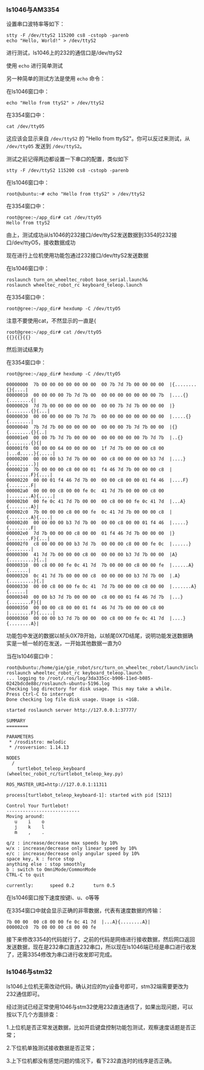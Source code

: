 ### ls1046与AM3354

设置串口波特率等如下：

```
stty -F /dev/ttyS2 115200 cs8 -cstopb -parenb
echo "Hello, World!" > /dev/ttyS2
```

进行测试，ls1046上的232的通信口是/dev/ttyS2

使用 `echo` 进行简单测试

另一种简单的测试方法是使用 `echo` 命令：

在ls1046窗口中：

```
echo "Hello from ttyS2" > /dev/ttyS2
```

在3354窗口中：

```
cat /dev/ttyO5
```

这应该会显示来自 `/dev/ttyS2` 的 "Hello from ttyS2"。你可以反过来测试，从 `/dev/ttyO5` 发送到 `/dev/ttyS2`。

测试之前记得两边都设置一下串口的配置，类似如下

```
stty -F /dev/ttyS2 115200 cs8 -cstopb -parenb
```

在ls1046窗口中：

```
root@ubuntu:~# echo "Hello from ttyS2" > /dev/ttyS2
```

在3354窗口中：

```
root@gree:~/app_dir# cat /dev/ttyO5
Hello from ttyS2
```

由上，测试成功从ls1046的232接口/dev/ttyS2发送数据到3354的232接口/dev/ttyO5，接收数据成功

现在进行上位机使用功能包通过232接口/dev/ttyS2发送数据

在ls1046窗口中：

```
roslaunch turn_on_wheeltec_robot base_serial.launch&
roslaunch wheeltec_robot_rc keyboard_teleop.launch
```

在3354窗口中：

```
root@gree:~/app_dir# hexdump -C /dev/ttyO5
```

注意不要使用cat，不然显示的一直是{

```
root@gree:~/app_dir# cat /dev/ttyO5
{{}{{}{{}
```

然后测试结果为

在3354窗口中：

```
root@gree:~/app_dir# hexdump -C /dev/ttyO5

00000000  7b 00 00 00 00 00 00 00  00 7b 7d 7b 00 00 00 00  |{........{}{....|
00000010  00 00 00 00 7b 7d 7b 00  00 00 00 00 00 00 00 7b  |....{}{........{|
00000020  7d 7b 00 00 00 00 00 00  00 00 7b 7d 7b 00 00 00  |}{........{}{...|
00000030  00 00 00 00 00 7b 7d 7b  00 00 00 00 00 00 00 00  |.....{}{........|
00000040  7b 7d 7b 00 00 00 00 00  00 00 00 7b 7d 7b 00 00  |{}{........{}{..|
000001e0  00 00 7b 7d 7b 00 00 00  00 00 00 00 00 7b 7d 7b  |..{}{........{}{|
000001f0  00 00 00 64 00 00 00 00  1f 7d 7b 00 00 00 c8 00  |...d.....}{.....|
00000200  00 00 00 b3 7d 7b 00 00  00 c8 00 00 00 00 b3 7d  |....}{.........}|
00000210  7b 00 00 00 c8 00 00 01  f4 46 7d 7b 00 00 00 c8  |{........F}{....|
00000220  00 00 01 f4 46 7d 7b 00  00 00 c8 00 00 01 f4 46  |....F}{........F|
000002a0  00 00 00 c8 00 00 fe 0c  41 7d 7b 00 00 00 c8 00  |........A}{.....|
000002b0  00 fe 0c 41 7d 7b 00 00  00 c8 00 00 fe 0c 41 7d  |...A}{........A}|
000002c0  7b 00 00 00 c8 00 00 fe  0c 41 7d 7b 00 00 00 c8  |{........A}{....|
000002d0  00 00 00 00 b3 7d 7b 00  00 00 c8 00 00 01 f4 46  |.....}{........F|
000002e0  7d 7b 00 00 00 c8 00 00  01 f4 46 7d 7b 00 00 00  |}{........F}{...|
000002f0  c8 00 00 00 00 b3 7d 7b  00 00 00 c8 00 00 fe 0c  |......}{........|
00000300  41 7d 7b 00 00 00 c8 00  00 00 00 b3 7d 7b 00 00  |A}{.........}{..|
00000310  00 c8 00 00 fe 0c 41 7d  7b 00 00 00 c8 00 00 fe  |......A}{.......|
00000320  0c 41 7d 7b 00 00 00 c8  00 00 00 00 b3 7d 7b 00  |.A}{.........}{.|
00000330  00 00 c8 00 00 fe 0c 41  7d 7b 00 00 00 c8 00 00  |.......A}{......|
00000340  00 00 b3 7d 7b 00 00 00  c8 00 00 01 f4 46 7d 7b  |...}{........F}{|
00000350  00 00 00 c8 00 00 01 f4  46 7d 7b 00 00 00 c8 00  |........F}{.....|
00000360  00 00 00 b3 7d 7b 00 00  00 c8 00 00 fe 0c 41 7d  |....}{........A}|
```

功能包中发送的数据以帧头0X7B开始，以帧尾0X7D结尾，说明功能发送数据确实是一帧一帧的在发送，一开始其他数据一直为0

当在ls1046窗口中：

```
root@ubuntu:/home/gie/gie_robot/src/turn_on_wheeltec_robot/launch/include# roslaunch wheeltec_robot_rc keyboard_teleop.launch
... logging to /root/.ros/log/3da335cc-b906-11ed-b085-0242bdcde88c/roslaunch-ubuntu-5196.log
Checking log directory for disk usage. This may take a while.
Press Ctrl-C to interrupt
Done checking log file disk usage. Usage is <1GB.

started roslaunch server http://127.0.0.1:37777/

SUMMARY
========

PARAMETERS
 * /rosdistro: melodic
 * /rosversion: 1.14.13

NODES
  /
    turtlebot_teleop_keyboard (wheeltec_robot_rc/turtlebot_teleop_key.py)

ROS_MASTER_URI=http://127.0.0.1:11311

process[turtlebot_teleop_keyboard-1]: started with pid [5213]

Control Your Turtlebot!
---------------------------
Moving around:
   u    i    o
   j    k    l
   m    ,    .

q/z : increase/decrease max speeds by 10%
w/x : increase/decrease only linear speed by 10%
e/c : increase/decrease only angular speed by 10%
space key, k : force stop
anything else : stop smoothly
b : switch to OmniMode/CommonMode
CTRL-C to quit

currently:      speed 0.2       turn 0.5
```

在ls1046窗口按下速度按键i、u、o等等

在3354窗口中就会显示正确的非零数据，代表有速度数据的传输：

```
7b 00 00  00 c8 00 00 fe 0c 41 7d  |...A}{........A}|
000002c0  7b 00 00 00 c8 00 00 fe
```

接下来修改3354的代码就行了，之前的代码是网络进行接收数据，然后网口返回发送数据，现在是232串口直连232串口，所以现在ls1046端已经是串口进行收发了，还需3354修改为串口进行收发即可完成。





### ls1046与stm32

ls1046上位机无需改动代码，确认对应的tty设备号即可，stm32端需要更改为232通信即可。

经过测试已经正常使用1046与stm32使用232直连通信了，如果出现问题，可以按以下几个方面排查：

1.上位机是否正常发送数据，比如开启键盘控制功能包测试，观察速度话题是否正常；

2.下位机单独测试接收数据是否正常；

3.上下位机都没有感觉问题的情况下，看下232直连时的线序是否正确。



